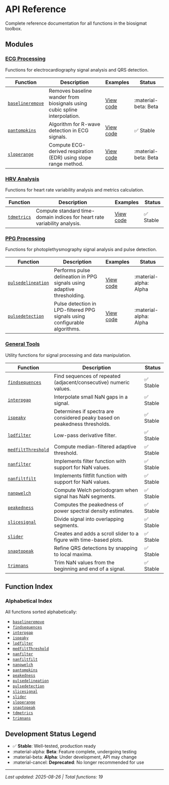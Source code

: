 # API Reference

Complete reference documentation for all functions in the biosigmat toolbox.

## Modules

### [ECG Processing](ecg/index.md)

Functions for electrocardiography signal analysis and QRS detection.

| Function | Description | Examples | Status |
| -------- | ----------- | -------- | ------ |
| [`baselineremove`](ecg/baselineremove.md) | Removes baseline wander from biosignals using cubic spline interpolation. | [View code](https://github.com/BSICoS/biosigmat/tree/main/examples/ecg/baselineremoveExample.m) | :material-beta: Beta |
| [`pantompkins`](ecg/pantompkins.md) | Algorithm for R-wave detection in ECG signals. | [View code](https://github.com/BSICoS/biosigmat/tree/main/examples/ecg/pantompkinsExample.m) | :white_check_mark: Stable |
| [`sloperange`](ecg/sloperange.md) | Compute ECG-derived respiration (EDR) using slope range method. | [View code](https://github.com/BSICoS/biosigmat/tree/main/examples/ecg/sloperangeExample.m) | :material-beta: Beta |

### [HRV Analysis](hrv/index.md)

Functions for heart rate variability analysis and metrics calculation.

| Function | Description | Examples | Status |
| -------- | ----------- | -------- | ------ |
| [`tdmetrics`](hrv/tdmetrics.md) | Compute standard time-domain indices for heart rate variability analysis. | [View code](https://github.com/BSICoS/biosigmat/tree/main/examples/hrv/tdmetricsExample.m) | :white_check_mark: Stable |

### [PPG Processing](ppg/index.md)

Functions for photoplethysmography signal analysis and pulse detection.

| Function | Description | Examples | Status |
| -------- | ----------- | -------- | ------ |
| [`pulsedelineation`](ppg/pulsedelineation.md) | Performs pulse delineation in PPG signals using adaptive thresholding. | [View code](https://github.com/BSICoS/biosigmat/tree/main/examples/ppg/pulsedelineationExample.m) | :material-alpha: Alpha |
| [`pulsedetection`](ppg/pulsedetection.md) | Pulse detection in LPD-filtered PPG signals using configurable algorithms. | [View code](https://github.com/BSICoS/biosigmat/tree/main/examples/ppg/pulsedetectionExample.m) | :material-alpha: Alpha |

### [General Tools](tools/index.md)

Utility functions for signal processing and data manipulation.

| Function | Description | Status |
| -------- | ----------- | ------ |
| [`findsequences`](tools/findsequences.md) | Find sequences of repeated (adjacent/consecutive) numeric values. | :white_check_mark: Stable |
| [`interpgap`](tools/interpgap.md) | Interpolate small NaN gaps in a signal. | :white_check_mark: Stable |
| [`ispeaky`](tools/ispeaky.md) | Determines if spectra are considered peaky based on peakedness thresholds. | :white_check_mark: Stable |
| [`lpdfilter`](tools/lpdfilter.md) | Low-pass derivative filter. | :white_check_mark: Stable |
| [`medfiltThreshold`](tools/medfiltThreshold.md) | Compute median-filtered adaptive threshold. | :white_check_mark: Stable |
| [`nanfilter`](tools/nanfilter.md) | Implements filter function with support for NaN values. | :white_check_mark: Stable |
| [`nanfiltfilt`](tools/nanfiltfilt.md) | Implements filtfilt function with support for NaN values. | :white_check_mark: Stable |
| [`nanpwelch`](tools/nanpwelch.md) | Compute Welch periodogram when signal has NaN segments. | :white_check_mark: Stable |
| [`peakedness`](tools/peakedness.md) | Computes the peakedness of power spectral density estimates. | :white_check_mark: Stable |
| [`slicesignal`](tools/slicesignal.md) | Divide signal into overlapping segments. | :white_check_mark: Stable |
| [`slider`](tools/slider.md) | Creates and adds a scroll slider to a figure with time-based plots. | :white_check_mark: Stable |
| [`snaptopeak`](tools/snaptopeak.md) | Refine QRS detections by snapping to local maxima. | :white_check_mark: Stable |
| [`trimnans`](tools/trimnans.md) | Trim NaN values from the beginning and end of a signal. | :white_check_mark: Stable |

## Function Index

### Alphabetical Index

All functions sorted alphabetically:

- [`baselineremove`](ecg/baselineremove.md)
- [`findsequences`](tools/findsequences.md)
- [`interpgap`](tools/interpgap.md)
- [`ispeaky`](tools/ispeaky.md)
- [`lpdfilter`](tools/lpdfilter.md)
- [`medfiltThreshold`](tools/medfiltThreshold.md)
- [`nanfilter`](tools/nanfilter.md)
- [`nanfiltfilt`](tools/nanfiltfilt.md)
- [`nanpwelch`](tools/nanpwelch.md)
- [`pantompkins`](ecg/pantompkins.md)
- [`peakedness`](tools/peakedness.md)
- [`pulsedelineation`](ppg/pulsedelineation.md)
- [`pulsedetection`](ppg/pulsedetection.md)
- [`slicesignal`](tools/slicesignal.md)
- [`slider`](tools/slider.md)
- [`sloperange`](ecg/sloperange.md)
- [`snaptopeak`](tools/snaptopeak.md)
- [`tdmetrics`](hrv/tdmetrics.md)
- [`trimnans`](tools/trimnans.md)


## Development Status Legend

- :white_check_mark: **Stable**: Well-tested, production ready
- :material-alpha: **Beta**: Feature complete, undergoing testing
- :material-beta: **Alpha**: Under development, API may change
- :material-cancel: **Deprecated**: No longer recommended for use

---

*Last updated: 2025-08-26 | Total functions: 19*
